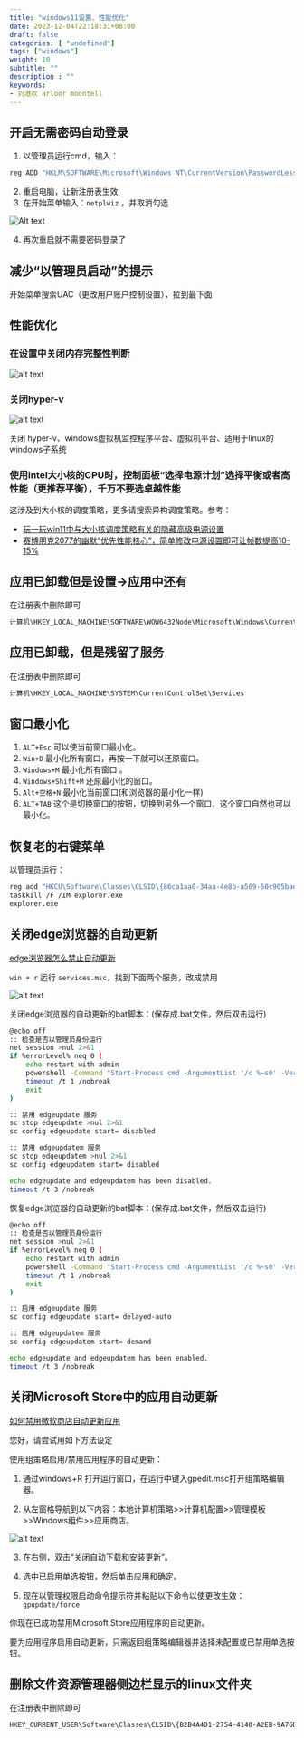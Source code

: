 ```yaml
---
title: "windows11设置、性能优化"
date: 2023-12-04T22:18:31+08:00
draft: false
categories: [ "undefined"]
tags: ["windows"]
weight: 10
subtitle: ""
description : ""
keywords:
- 刘港欢 arloor moontell
---
```


## 开启无需密码自动登录

1. 以管理员运行cmd，输入：

```bash
reg ADD "HKLM\SOFTWARE\Microsoft\Windows NT\CurrentVersion\PasswordLess\Device" /v DevicePasswordLessBuildVersion /t REG_DWORD /d 0 /f
```

2. 重启电脑，让新注册表生效
3. 在开始菜单输入：`netplwiz` ，并取消勾选

![Alt text](/img/cancel-password-login-for-windows11.png)

4. 再次重启就不需要密码登录了


## 减少“以管理员启动”的提示

开始菜单搜索UAC（更改用户账户控制设置），拉到最下面

## 性能优化

### 在设置中关闭内存完整性判断

![alt text](/img/window11-mem-wanzhengxing-protection.png)

### 关闭hyper-v

![alt text](/img/window11-software-and-gongneng.png)

关闭 hyper-v、windows虚拟机监控程序平台、虚拟机平台、适用于linux的windows子系统

### 使用intel大小核的CPU时，控制面板“选择电源计划”选择平衡或者高性能（更推荐平衡），千万不要选卓越性能

这涉及到大小核的调度策略，更多请搜索异构调度策略。参考：

- [玩一玩win11中与大小核调度策略有关的隐藏高级电源设置](https://nga.178.com/read.php?tid=35222326)
- [赛博朋克2077的幽默“优先性能核心”，简单修改电源设置即可让帧数提高10-15%](https://nga.178.com/read.php?tid=39471892)

## 应用已卸载但是设置->应用中还有

在注册表中删除即可

```go
计算机\HKEY_LOCAL_MACHINE\SOFTWARE\WOW6432Node\Microsoft\Windows\CurrentVersion\Uninstall
```

## 应用已卸载，但是残留了服务

在注册表中删除即可

```bash
计算机\HKEY_LOCAL_MACHINE\SYSTEM\CurrentControlSet\Services
```

## 窗口最小化

1. `ALT+Esc` 可以使当前窗口最小化。
2. `Win+D` 最小化所有窗口，再按一下就可以还原窗口。
3. `Windows+M` 最小化所有窗口 。
4. `Windows+Shift+M` 还原最小化的窗口。
5. `Alt+空格+N` 最小化当前窗口(和浏览器的最小化一样)
6. `ALT+TAB` 这个是切换窗口的按钮，切换到另外一个窗口，这个窗口自然也可以最小化。

## 恢复老的右键菜单

以管理员运行：

```bash
reg add "HKCU\Software\Classes\CLSID\{86ca1aa0-34aa-4e8b-a509-50c905bae2a2}\InprocServer32" /f
taskkill /F /IM explorer.exe
explorer.exe
```

## 关闭edge浏览器的自动更新

[edge浏览器怎么禁止自动更新](https://answers.microsoft.com/zh-hans/microsoftedge/forum/all/edge%E6%B5%8F%E8%A7%88%E5%99%A8%E6%80%8E%E4%B9%88/5644695a-bf34-461e-b3ac-34b663dad965)

`win + r` 运行 `services.msc`，找到下面两个服务，改成禁用

![alt text](/img/services-disable-edge-update.png)

关闭edge浏览器的自动更新的bat脚本：(保存成.bat文件，然后双击运行)

```bash
@echo off
:: 检查是否以管理员身份运行
net session >nul 2>&1
if %errorLevel% neq 0 (
    echo restart with admin    
    powershell -Command "Start-Process cmd -ArgumentList '/c %~s0' -Verb RunAs"
    timeout /t 1 /nobreak
    exit
)

:: 禁用 edgeupdate 服务
sc stop edgeupdate >nul 2>&1
sc config edgeupdate start= disabled

:: 禁用 edgeupdatem 服务
sc stop edgeupdatem >nul 2>&1
sc config edgeupdatem start= disabled

echo edgeupdate and edgeupdatem has been disabled.
timeout /t 3 /nobreak
```

恢复edge浏览器的自动更新的bat脚本：(保存成.bat文件，然后双击运行)

```bash
@echo off
:: 检查是否以管理员身份运行
net session >nul 2>&1
if %errorLevel% neq 0 (
    echo restart with admin    
    powershell -Command "Start-Process cmd -ArgumentList '/c %~s0' -Verb RunAs"
    timeout /t 1 /nobreak
    exit
)

:: 启用 edgeupdate 服务
sc config edgeupdate start= delayed-auto

:: 启用 edgeupdatem 服务
sc config edgeupdatem start= demand

echo edgeupdate and edgeupdatem has been enabled.
timeout /t 3 /nobreak
```

## 关闭Microsoft Store中的应用自动更新

[如何禁用微软商店自动更新应用](https://answers.microsoft.com/zh-hans/windows/forum/all/%E5%A6%82%E4%BD%95%E7%A6%81%E7%94%A8%E5%BE%AE/1fc27709-3665-47f0-bfca-5b0212e22372)

您好，请尝试用如下方法设定

使用组策略启用/禁用应用程序的自动更新：

1. 通过windows+R 打开运行窗口，在运行中键入gpedit.msc打开组策略编辑器。

2. 从左窗格导航到以下内容：本地计算机策略>>计算机配置>>管理模板>>Windows组件>>应用商店。

![alt text](/img/services-disable-microsoft-store-update.png)

3. 在右侧，双击“关闭自动下载和安装更新”。

4. 选中已启用单选按钮，然后单击应用和确定。

5. 现在以管理权限启动命令提示符并粘贴以下命令以使更改生效：`gpupdate/force`

你现在已成功禁用Microsoft Store应用程序的自动更新。

要为应用程序启用自动更新，只需返回组策略编辑器并选择未配置或已禁用单选按钮。

## 删除文件资源管理器侧边栏显示的linux文件夹

在注册表中删除即可

```bash
HKEY_CURRENT_USER\Software\Classes\CLSID\{B2B4A4D1-2754-4140-A2EB-9A76D9D7CDC6}
```